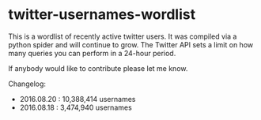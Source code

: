 # twitter-usernames-wordlist

This is a wordlist of recently active twitter users.  It was compiled via a python
spider and will continue to grow.  The Twitter API sets a limit on how many queries you can
perform in a 24-hour period.

If anybody would like to contribute please let me know.


Changelog:

* 2016.08.20 : 10,388,414 usernames
* 2016.08.18 :  3,474,940 usernames
